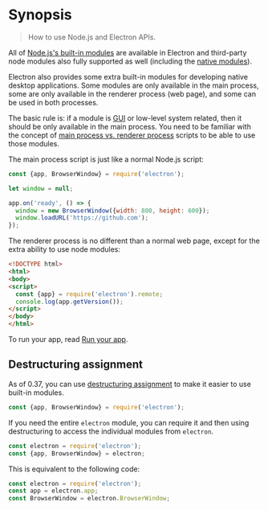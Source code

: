 # Synopsis

> How to use Node.js and Electron APIs.

All of [Node.js's built-in modules](http://nodejs.org/api/) are available in
Electron and third-party node modules also fully supported as well (including
the [native modules](../tutorial/using-native-node-modules.md)).

Electron also provides some extra built-in modules for developing native
desktop applications. Some modules are only available in the main process, some
are only available in the renderer process (web page), and some can be used in
both processes.

The basic rule is: if a module is [GUI][gui] or low-level system related, then
it should be only available in the main process. You need to be familiar with
the concept of [main process vs. renderer process](../tutorial/quick-start.md#the-main-process)
scripts to be able to use those modules.

The main process script is just like a normal Node.js script:

```javascript
const {app, BrowserWindow} = require('electron');

let window = null;

app.on('ready', () => {
  window = new BrowserWindow({width: 800, height: 600});
  window.loadURL('https://github.com');
});
```

The renderer process is no different than a normal web page, except for the
extra ability to use node modules:

```html
<!DOCTYPE html>
<html>
<body>
<script>
  const {app} = require('electron').remote;
  console.log(app.getVersion());
</script>
</body>
</html>
```

To run your app, read [Run your app](../tutorial/quick-start.md#run-your-app).

## Destructuring assignment

As of 0.37, you can use
[destructuring assignment][destructuring-assignment] to make it easier to use
built-in modules.

```javascript
const {app, BrowserWindow} = require('electron');
```

If you need the entire `electron` module, you can require it and then using
destructuring to access the individual modules from `electron`.

```javascript
const electron = require('electron');
const {app, BrowserWindow} = electron;
```

This is equivalent to the following code:

```javascript
const electron = require('electron');
const app = electron.app;
const BrowserWindow = electron.BrowserWindow;
```

[gui]: https://en.wikipedia.org/wiki/Graphical_user_interface
[destructuring-assignment]: https://developer.mozilla.org/en-US/docs/Web/JavaScript/Reference/Operators/Destructuring_assignment
[issue-387]: https://github.com/electron/electron/issues/387
